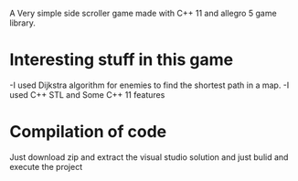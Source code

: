 A Very simple side scroller game made with C++ 11 and allegro 5 game library.

# Interesting stuff in this game

-I used Dijkstra algorithm for enemies to find the shortest path in a map.
-I used C++ STL and Some C++ 11 features

# Compilation of code

Just download zip and extract the visual studio solution and just bulid and execute the project
